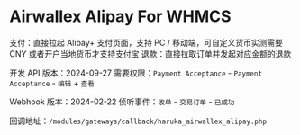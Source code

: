 # Airwallex Alipay For WHMCS

支付：直接拉起 Alipay+ 支付页面，支持 PC / 移动端，可自定义货币实测需要 CNY 或者开户当地货币才支持支付宝
退款：直接拉取订单并发起对应金额的退款

开发 API 版本：2024-09-27 需要权限：`Payment Acceptance` - `Payment Acceptance` - `编辑` + `查看`

Webhook 版本：2024-02-22 侦听事件：`收单` - `交易订单` - `已成功`

回调地址：`/modules/gateways/callback/haruka_airwallex_alipay.php`